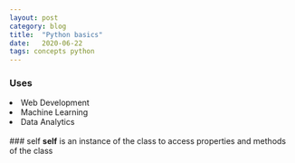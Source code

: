 ```yaml
---
layout: post
category: blog
title:  "Python basics"
date:   2020-06-22
tags: concepts python
---
```


### Uses
<li>Web Development</li>
<li>Machine Learning</li>
<li>Data Analytics</li>
<br>
### self
<strong>self</strong> is an instance of the class to access properties and methods of the class
